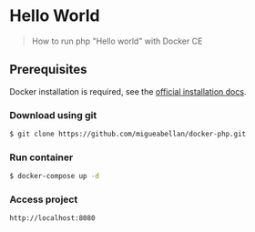 # Hello World

> How to run php "Hello world" with Docker CE

## Prerequisites

Docker installation is required, see the [official installation docs](https://docs.docker.com/install/).

### Download using git

```sh
$ git clone https://github.com/migueabellan/docker-php.git
```

### Run container

```sh
$ docker-compose up -d
```

### Access project

```sh
http://localhost:8080
```
